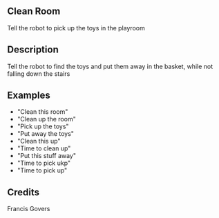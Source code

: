 ## Clean Room
Tell the robot to pick up the toys in the playroom

## Description
Tell the robot to find the toys and put them away in the basket, while not falling down the stairs

## Examples
 - "Clean this room"
 - "Clean up the room"
 - "Pick up the toys"
 - "Put away the toys"
 - "Clean this up"
 - "Time to clean up"
 - "Put this stuff away"
 - "Time to pick ukp"
 - "Time to pick up"


## Credits
Francis Govers


